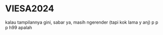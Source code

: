 # VIESA2024
kalau tampilannya gini, sabar ya, masih ngerender (tapi kok lama y anj) 
p
p
p 
h99
apalah
